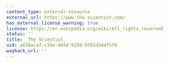 ```yaml
---
content_type: external-resource
external_url: https://www.the-scientist.com/
has_external_license_warning: true
license: https://en.wikipedia.org/wiki/All_rights_reserved
status: ''
title: _The Scientist_
uid: a638acaf-c3de-4034-9150-9f65d344f5f8
wayback_url: ''
---
```

